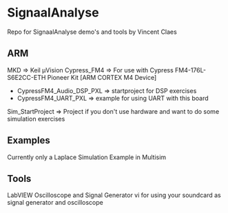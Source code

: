 # SignaalAnalyse
Repo for SignaalAnalyse demo's and tools by Vincent Claes

## ARM
MKD => Keil µVision
Cypress_FM4 => For use with Cypress FM4-176L-S6E2CC-ETH Pioneer Kit [ARM CORTEX M4 Device]
  - CypressFM4_Audio_DSP_PXL => startproject for DSP exercises
  - CypressFM4_UART_PXL => example for using UART with this board
  
Sim_StartProject => Project if you don't use hardware and want to do some simulation exercises

## Examples
Currently only a Laplace Simulation Example in Multisim 

## Tools
LabVIEW Oscilloscope and Signal Generator vi for using your soundcard as signal generator and oscilloscope
